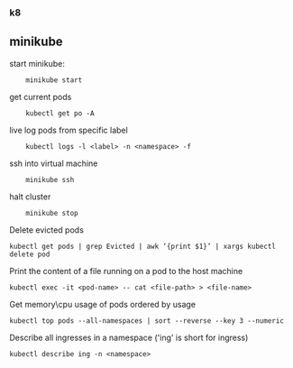 ### k8

## minikube
start minikube:
```
    minikube start
```

get current pods
```
    kubectl get po -A
```

live log pods from specific label
```
    kubectl logs -l <label> -n <namespace> -f
```

ssh into virtual machine
```
    minikube ssh
```

halt cluster
```shell
    minikube stop
```

Delete evicted pods
```shell
kubectl get pods | grep Evicted | awk ‘{print $1}’ | xargs kubectl delete pod
```

Print the content of a file running on a pod to the host machine
```shell
kubectl exec -it <pod-name> -- cat <file-path> > <file-name>
```

Get memory\cpu usage of pods ordered by usage
```shell
kubectl top pods --all-namespaces | sort --reverse --key 3 --numeric
```

Describe all ingresses in a namespace ('ing' is short for ingress)
```shell
kubectl describe ing -n <namespace>
```